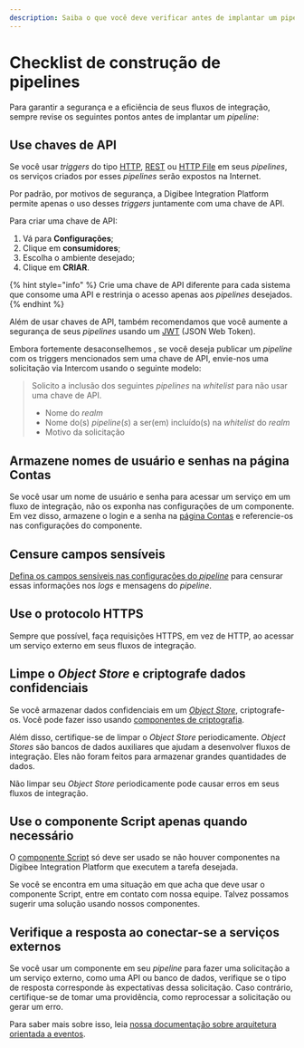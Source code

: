 ```yaml
---
description: Saiba o que você deve verificar antes de implantar um pipeline
---
```


# Checklist de construção de pipelines

Para garantir a segurança e a eficiência de seus fluxos de integração, sempre revise os seguintes pontos antes de implantar um _pipeline_:

## Use chaves de API <a href="#qrct7r3o0lig" id="qrct7r3o0lig"></a>

Se você usar _triggers_ do tipo [HTTP](../components/triggers/http-trigger.md), [REST](../components/triggers/rest-trigger.md) ou [HTTP File](../components/triggers/http-file-trigger/) em seus _pipelines_, os serviços criados por esses _pipelines_ serão expostos na Internet.

Por padrão, por motivos de segurança, a Digibee Integration Platform permite apenas o uso desses _triggers_ juntamente com uma chave de API.

Para criar uma chave de API:

1. Vá para **Configurações**;
2. Clique em **consumidores**;
3. Escolha o ambiente desejado;
4. Clique em **CRIAR**.

{% hint style="info" %}
Crie uma chave de API diferente para cada sistema que consome uma API e restrinja o acesso apenas aos _pipelines_ desejados.
{% endhint %}

Além de usar chaves de API, também recomendamos que você aumente a segurança de seus _pipelines_ usando um [JWT](../components/security-components/jwt-deprecated.md) (JSON Web Token).

Embora fortemente desaconselhemos , se você deseja publicar um _pipeline_ com os triggers mencionados sem uma chave de API, envie-nos uma solicitação via Intercom usando o seguinte modelo:

> Solicito a inclusão dos seguintes _pipelines_ na _whitelist_ para não usar uma chave de API.
>
> * Nome do _realm_
> * Nome do(s) _pipeline_(_s_) a ser(em) incluído(s) na _whitelist_ do _realm_
> * Motivo da solicitação

## Armazene nomes de usuário e senhas na página Contas <a href="#id-3ymitm2dkyw5" id="id-3ymitm2dkyw5"></a>

Se você usar um nome de usuário e senha para acessar um serviço em um fluxo de integração, não os exponha nas configurações de um componente. Em vez disso, armazene o login e a senha na [página Contas](../settings/accounts/) e referencie-os nas configurações do componente.

## Censure campos sensíveis <a href="#uo494fvvwmf" id="uo494fvvwmf"></a>

[Defina os campos sensíveis nas configurações do _pipeline_](../build/new-canvas-beta-restricted/#configuracoes-do-pipeline) para censurar essas informações nos _logs_ e mensagens do _pipeline_.

## Use o protocolo HTTPS <a href="#w4b2u5ppknwp" id="w4b2u5ppknwp"></a>

Sempre que possível, faça requisições HTTPS, em vez de HTTP, ao acessar um serviço externo em seus fluxos de integração.

## Limpe o _Object Store_ e criptografe dados confidenciais <a href="#oh28ar2ofd53" id="oh28ar2ofd53"></a>

Se você armazenar dados confidenciais em um [_Object Store_](../components/structured-data/object-store.md), criptografe-os. Você pode fazer isso usando [componentes de criptografia](../components/security-components/).

Além disso, certifique-se de limpar o _Object Store_ periodicamente. _Object Stores_ são bancos de dados auxiliares que ajudam a desenvolver fluxos de integração. Eles não foram feitos para armazenar grandes quantidades de dados.

Não limpar seu _Object Store_ periodicamente pode causar erros em seus fluxos de integração.

## Use o componente Script apenas quando necessário <a href="#dtqoqf8eynr9" id="dtqoqf8eynr9"></a>

O [componente Script](../components/tools/script.md) só deve ser usado se não houver componentes na Digibee Integration Platform que executem a tarefa desejada.

Se você se encontra em uma situação em que acha que deve usar o componente Script, entre em contato com nossa equipe. Talvez possamos sugerir uma solução usando nossos componentes.

## Verifique a resposta ao conectar-se a serviços externos <a href="#id-7zrojenam3q" id="id-7zrojenam3q"></a>

Se você usar um componente em seu _pipeline_ para fazer uma solicitação a um serviço externo, como uma API ou banco de dados, verifique se o tipo de resposta corresponde às expectativas dessa solicitação. Caso contrário, certifique-se de tomar uma providência, como reprocessar a solicitação ou gerar um erro.

Para saber mais sobre isso, leia [nossa documentação sobre arquitetura orientada a eventos](arquitetura-orientada-a-eventos.md).
